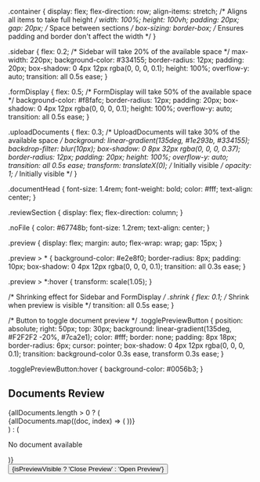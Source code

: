 .container {
  display: flex;
  flex-direction: row;
  align-items: stretch; /* Aligns all items to take full height */
  width: 100%;
  height: 100vh;
  padding: 20px;
  gap: 20px; /* Space between sections */
  box-sizing: border-box; /* Ensures padding and border don't affect the width */
}

.sidebar {
  flex: 0.2; /* Sidebar will take 20% of the available space */
  max-width: 220px;
  background-color: #334155;
  border-radius: 12px;
  padding: 20px;
  box-shadow: 0 4px 12px rgba(0, 0, 0, 0.1);
  height: 100%;
  overflow-y: auto;
  transition: all 0.5s ease;
}

.formDisplay {
  flex: 0.5; /* FormDisplay will take 50% of the available space */
  background-color: #f8fafc;
  border-radius: 12px;
  padding: 20px;
  box-shadow: 0 4px 12px rgba(0, 0, 0, 0.1);
  height: 100%;
  overflow-y: auto;
  transition: all 0.5s ease;
}

.uploadDocuments {
  flex: 0.3; /* UploadDocuments will take 30% of the available space */
  background: linear-gradient(135deg, #1e293b, #334155);
  backdrop-filter: blur(10px);
  box-shadow: 0 8px 32px rgba(0, 0, 0, 0.37);
  border-radius: 12px;
  padding: 20px;
  height: 100%;
  overflow-y: auto;
  transition: all 0.5s ease;
  transform: translateX(0); /* Initially visible */
  opacity: 1; /* Initially visible */
}

.documentHead {
  font-size: 1.4rem;
  font-weight: bold;
  color: #fff;
  text-align: center;
}

.reviewSection {
  display: flex;
  flex-direction: column;
}

.noFile {
  color: #67748b;
  font-size: 1.2rem;
  text-align: center;
}

.preview {
  display: flex;
  margin: auto;
  flex-wrap: wrap;
  gap: 15px;
}

.preview > * {
  background-color: #e2e8f0;
  border-radius: 8px;
  padding: 10px;
  box-shadow: 0 4px 12px rgba(0, 0, 0, 0.1);
  transition: all 0.3s ease;
}

.preview > *:hover {
  transform: scale(1.05);
}

/* Shrinking effect for Sidebar and FormDisplay */
.shrink {
  flex: 0.1; /* Shrink when preview is visible */
  transition: all 0.5s ease;
}

/* Button to toggle document preview */
.togglePreviewButton {
  position: absolute;
  right: 50px;
  top: 30px;
  background: linear-gradient(135deg, #F2F2F2 -20%, #7ca2e1);
  color: #fff;
  border: none;
  padding: 8px 18px;
  border-radius: 6px;
  cursor: pointer;
  box-shadow: 0 4px 12px rgba(0, 0, 0, 0.1);
  transition: background-color 0.3s ease, transform 0.3s ease;
}

.togglePreviewButton:hover {
  background-color: #0056b3;
}





<div className={styles.container}>
  <Sidebar onSelectForm={setSelectedForm} className={isPreviewVisible ? styles.shrink : ''} />
  <FormDisplay selectedForm={selectedForm} className={isPreviewVisible ? styles.shrink : ''} />
  <div className={`${styles.uploadDocuments} ${isPreviewVisible ? styles.slideIn : styles.slideOut}`}>
    <h2 className={styles.documentHead}>Documents Review</h2>
    {allDocuments.length > 0 ? (
      <div className={styles.reviewSection}>
        <div className={styles.preview}>
          {allDocuments.map((doc, index) => (
            <DocumentPreview key={index} document={doc} />
          ))}
        </div>
      </div>
    ) : (
      <p className={styles.noFile}>No document available</p>
    )}
  </div>
  <button className={styles.togglePreviewButton} onClick={togglePreview}>
    {isPreviewVisible ? 'Close Preview' : 'Open Preview'}
  </button>
</div>
